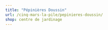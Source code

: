 ```yaml
---
title: "Pépinières Doussin"
url: /cinq-mars-la-pile/pepinieres-doussin/
shop: centre de jardinage
---
```

